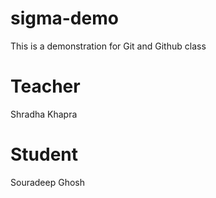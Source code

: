 # sigma-demo
This is a demonstration for Git and Github class 

# Teacher 
Shradha Khapra
# Student
Souradeep Ghosh